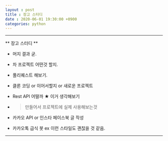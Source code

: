 ```yaml
---
layout : post
title : 장고 스터디
date : 2020-06-01 19:30:00 +0900
categories: python
---
```


---

** 장고 스터디 **

- 머지 결과 굳.

- 차 프로젝트 어떤것 할지.

- 풀리퀘스트 해보기.

- 클론 코딩 or 이어서할지 or 새로운 프로젝트

- Rest API 어떨까 ★ 이거 생각해보기 

- >만들어서 프로젝트에 실제 사용해보는것

- 카카오 API or 인스타 페이스북 글 작성

- 카카오톡 급식 봇 ex 이런 스타일도 괜찮을 것 같음.

---